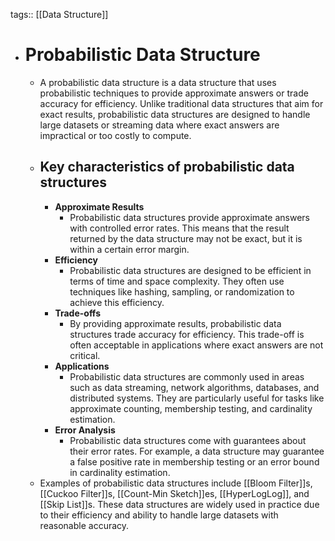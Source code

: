 tags:: [[Data Structure]]

- # Probabilistic Data Structure
	- A probabilistic data structure is a data structure that uses probabilistic techniques to provide approximate answers or trade accuracy for efficiency. Unlike traditional data structures that aim for exact results, probabilistic data structures are designed to handle large datasets or streaming data where exact answers are impractical or too costly to compute.
	- ## Key characteristics of probabilistic data structures
		- **Approximate Results**
			- Probabilistic data structures provide approximate answers with controlled error rates. This means that the result returned by the data structure may not be exact, but it is within a certain error margin.
		- **Efficiency**
			- Probabilistic data structures are designed to be efficient in terms of time and space complexity. They often use techniques like hashing, sampling, or randomization to achieve this efficiency.
		- **Trade-offs**
			- By providing approximate results, probabilistic data structures trade accuracy for efficiency. This trade-off is often acceptable in applications where exact answers are not critical.
		- **Applications**
			- Probabilistic data structures are commonly used in areas such as data streaming, network algorithms, databases, and distributed systems. They are particularly useful for tasks like approximate counting, membership testing, and cardinality estimation.
		- **Error Analysis**
			- Probabilistic data structures come with guarantees about their error rates. For example, a data structure may guarantee a false positive rate in membership testing or an error bound in cardinality estimation.
	- Examples of probabilistic data structures include [[Bloom Filter]]s, [[Cuckoo Filter]]s, [[Count-Min Sketch]]es, [[HyperLogLog]], and [[Skip List]]s. These data structures are widely used in practice due to their efficiency and ability to handle large datasets with reasonable accuracy.